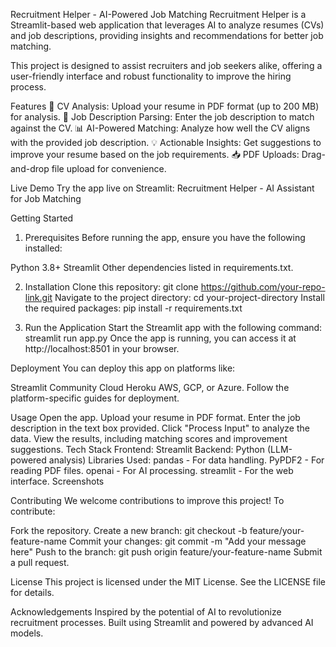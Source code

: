 Recruitment Helper - AI-Powered Job Matching
Recruitment Helper is a Streamlit-based web application that leverages AI to analyze resumes (CVs) and job descriptions, providing insights and recommendations for better job matching.

This project is designed to assist recruiters and job seekers alike, offering a user-friendly interface and robust functionality to improve the hiring process.

Features
📄 CV Analysis: Upload your resume in PDF format (up to 200 MB) for analysis.
📝 Job Description Parsing: Enter the job description to match against the CV.
📊 AI-Powered Matching: Analyze how well the CV aligns with the provided job description.
💡 Actionable Insights: Get suggestions to improve your resume based on the job requirements.
📥 PDF Uploads: Drag-and-drop file upload for convenience.

Live Demo
Try the app live on Streamlit:
Recruitment Helper - AI Assistant for Job Matching

Getting Started
1. Prerequisites
Before running the app, ensure you have the following installed:

Python 3.8+
Streamlit
Other dependencies listed in requirements.txt.

2. Installation
Clone this repository: git clone https://github.com/your-repo-link.git
Navigate to the project directory: cd your-project-directory
Install the required packages: pip install -r requirements.txt

3. Run the Application
Start the Streamlit app with the following command: streamlit run app.py
Once the app is running, you can access it at http://localhost:8501 in your browser.

Deployment
You can deploy this app on platforms like:

Streamlit Community Cloud
Heroku
AWS, GCP, or Azure.
Follow the platform-specific guides for deployment.

Usage
Open the app.
Upload your resume in PDF format.
Enter the job description in the text box provided.
Click "Process Input" to analyze the data.
View the results, including matching scores and improvement suggestions.
Tech Stack
Frontend: Streamlit
Backend: Python (LLM-powered analysis)
Libraries Used:
pandas - For data handling.
PyPDF2 - For reading PDF files.
openai - For AI processing.
streamlit - For the web interface.
Screenshots

Contributing
We welcome contributions to improve this project! To contribute:

Fork the repository.
Create a new branch: git checkout -b feature/your-feature-name
Commit your changes: git commit -m "Add your message here"
Push to the branch: git push origin feature/your-feature-name
Submit a pull request.

License
This project is licensed under the MIT License. See the LICENSE file for details.

Acknowledgements
Inspired by the potential of AI to revolutionize recruitment processes.
Built using Streamlit and powered by advanced AI models.
